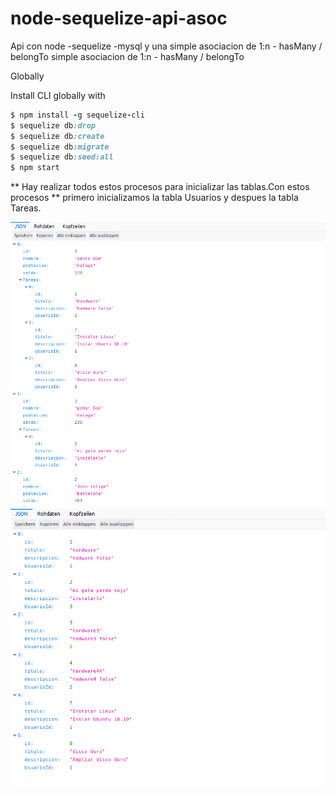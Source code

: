 # node-sequelize-api-asoc
Api con node -sequelize -mysql y una simple asociacion de 1:n - hasMany / belongTo
simple asociacion de 1:n  - hasMany / belongTo

Globally

Install CLI globally with
```ruby
$ npm install -g sequelize-cli
$ sequelize db:drop
$ sequelize db:create
$ sequelize db:migrate
$ sequelize db:seed:all
$ npm start
```
** Hay realizar todos estos procesos para inicializar las tablas.Con estos procesos
** primero inicializamos  la tabla Usuarios y despues la tabla Tareas.


![Alt text](sequelize-api.png)
![Alt text](sequelize-api2.png)
